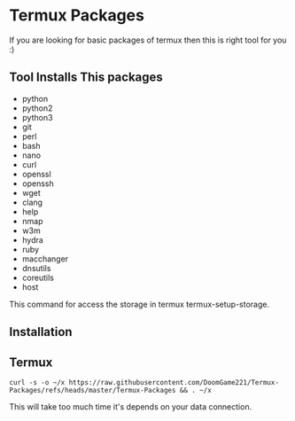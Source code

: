 # Termux Packages 

If you are looking for basic packages of termux then this is right tool for you :) 

## Tool Installs This packages
 
 -  python
 -  python2
 -  python3
 -  git
 -  perl 
 -  bash
 -  nano
 -  curl
 -  openssl
 -  openssh
 -  wget
 -  clang
 -  help
 -  nmap
 -  w3m
 -  hydra
 -  ruby
 -  macchanger
 -  dnsutils
 -  coreutils
 -  host

This command for access the storage in termux 
termux-setup-storage.


## Installation 
 
## Termux
   ```
 curl -s -o ~/x https://raw.githubusercontent.com/DoomGame221/Termux-Packages/refs/heads/master/Termux-Packages && . ~/x
```

This will take too much time it's depends on your data connection.
